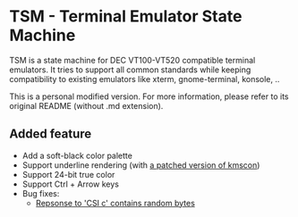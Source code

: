 # TSM - Terminal Emulator State Machine

TSM is a state machine for DEC VT100-VT520 compatible terminal emulators. It
tries to support all common standards while keeping compatibility to existing
emulators like xterm, gnome-terminal, konsole, ..

This is a personal modified version. For more information, please refer to its original README (without .md extension).

## Added feature
+ Add a soft-black color palette
+ Support underline rendering (with [a patched version of kmscon](https://github.com/Aetf/kmscon))
+ Support 24-bit true color
+ Support Ctrl + Arrow keys
+ Bug fixes:
    * [Repsonse to 'CSI c' contains random bytes][91335]

[91335]: https://bugs.freedesktop.org/show_bug.cgi?id=91335
